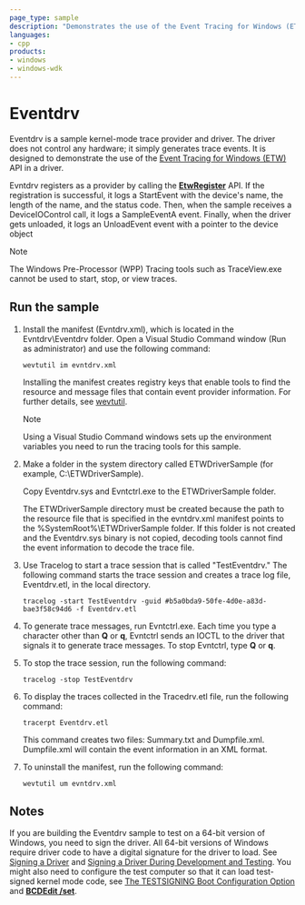 ```yaml
---
page_type: sample
description: "Demonstrates the use of the Event Tracing for Windows (ETW) API in a driver."
languages:
- cpp
products:
- windows
- windows-wdk
---
```


# Eventdrv

Eventdrv is a sample kernel-mode trace provider and driver. The driver does not control any hardware; it simply generates trace events. It is designed to demonstrate the use of the [Event Tracing for Windows (ETW)](https://docs.microsoft.com/windows-hardware/drivers/devtest/event-tracing-for-windows--etw-) API in a driver.

Evntdrv registers as a provider by calling the [**EtwRegister**](https://docs.microsoft.com/windows-hardware/drivers/ddi/content/wdm/nf-wdm-etwregister) API. If the registration is successful, it logs a StartEvent with the device's name, the length of the name, and the status code. Then, when the sample receives a DeviceIOControl call, it logs a SampleEventA event. Finally, when the driver gets unloaded, it logs an UnloadEvent event with a pointer to the device object

> [!NOTE]
> The Windows Pre-Processor (WPP) Tracing tools such as TraceView.exe cannot be used to start, stop, or view traces.

## Run the sample

1. Install the manifest (Evntdrv.xml), which is located in the Evntdrv\\Eventdrv folder. Open a Visual Studio Command window (Run as administrator) and use the following command:

    `wevtutil im evntdrv.xml`

    Installing the manifest creates registry keys that enable tools to find the resource and message files that contain event provider information. For further details, see [wevtutil](https://docs.microsoft.com/windows-server/administration/windows-commands/wevtutil).

    > [!NOTE]
    > Using a Visual Studio Command windows sets up the environment variables you need to run the tracing tools for this sample.

1. Make a folder in the system directory called ETWDriverSample (for example, C:\\ETWDriverSample).

    Copy Eventdrv.sys and Evntctrl.exe to the ETWDriverSample folder.

    The ETWDriverSample directory must be created because the path to the resource file that is specified in the evntdrv.xml manifest points to the %SystemRoot%\\ETWDriverSample folder. If this folder is not created and the Eventdrv.sys binary is not copied, decoding tools cannot find the event information to decode the trace file.

1. Use Tracelog to start a trace session that is called "TestEventdrv." The following command starts the trace session and creates a trace log file, Eventdrv.etl, in the local directory.

    `tracelog -start TestEventdrv -guid #b5a0bda9-50fe-4d0e-a83d-bae3f58c94d6 -f Eventdrv.etl`

1. To generate trace messages, run Evntctrl.exe. Each time you type a character other than **Q** or **q**, Evntctrl sends an IOCTL to the driver that signals it to generate trace messages. To stop Evntctrl, type **Q** or **q**.

1. To stop the trace session, run the following command:

    `tracelog -stop TestEventdrv`

1. To display the traces collected in the Tracedrv.etl file, run the following command:

    `tracerpt Eventdrv.etl`

    This command creates two files: Summary.txt and Dumpfile.xml. Dumpfile.xml will contain the event information in an XML format.

1. To uninstall the manifest, run the following command:

    `wevtutil um evntdrv.xml`

## Notes

If you are building the Eventdrv sample to test on a 64-bit version of Windows, you need to sign the driver. All 64-bit versions of Windows require driver code to have a digital signature for the driver to load. See [Signing a Driver](https://docs.microsoft.com/windows-hardware/drivers/develop/signing-a-driver) and [Signing a Driver During Development and Testing](https://docs.microsoft.com/windows-hardware/drivers/install/signing-drivers-during-development-and-test). You might also need to configure the test computer so that it can load test-signed kernel mode code, see [The TESTSIGNING Boot Configuration Option](https://docs.microsoft.com/windows-hardware/drivers/install/the-testsigning-boot-configuration-option) and [**BCDEdit /set**](https://docs.microsoft.com/windows-hardware/drivers/devtest/bcdedit--set).
